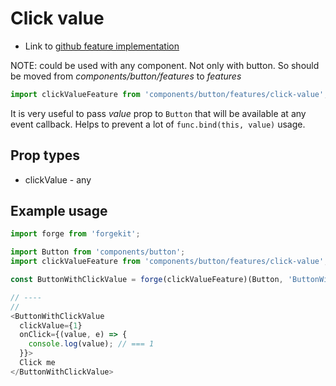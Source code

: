 # Click value

* Link to [github feature implementation](https://github.com/tuchk4/forgekit-components/blob/master/lib/components/button/features/click-value/index.js)


NOTE: could be used with any component. Not only with button. So should be moved from *components/button/features* to *features*

```js
import clickValueFeature from 'components/button/features/click-value';
```

It is very useful to pass *value* prop to `Button` that will be available at any event callback.  Helps to prevent a lot of `func.bind(this, value)` usage.

## Prop types

* clickValue - any

## Example usage

```js
import forge from 'forgekit';

import Button from 'components/button';
import clickValueFeature from 'components/button/features/click-value';

const ButtonWithClickValue = forge(clickValueFeature)(Button, 'ButtonWithClickValue');

// ----
//
<ButtonWithClickValue
  clickValue={1}
  onClick={(value, e) => {
    console.log(value); // === 1
  }}>
  Click me
</ButtonWithClickValue>

```
